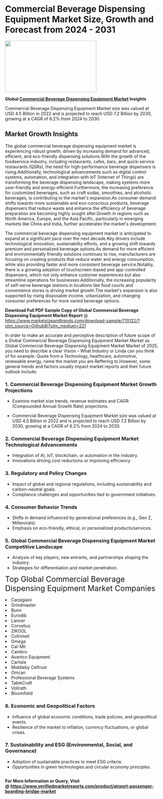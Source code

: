 <H1>Commercial Beverage Dispensing Equipment Market Size, Growth and Forecast from 2024 - 2031</H1><img class="aligncenter size-medium wp-image-584254" src="https://thirdeyenews.in/wp-content/uploads/2024/09/Global-Market-Research-300x168.jpeg" alt="" width="300" height="168" /><p><strong>Global&nbsp;<a href="https://www.marketsizeandtrends.com/download-sample/710122/?utm_source=Github8j?utm_medium=221">Commercial Beverage Dispensing Equipment Market</a> Insights</strong></p><p>Commercial Beverage Dispensing Equipment Market size was valued at USD 4.5 Billion in 2022 and is projected to reach USD 7.2 Billion by 2030, growing at a CAGR of 6.2% from 2024 to 2030.</p><p><h2>Market Growth Insights</h2> <p>The global commercial beverage dispensing equipment market is experiencing robust growth, driven by increasing demand for advanced, efficient, and eco-friendly dispensing solutions.With the growth of the foodservice industry, including restaurants, cafes, bars, and quick-service restaurants (QSRs), the need for high-performance beverage dispensers is rising.Additionally, technological advancements such as digital control systems, automation, and integration with IoT (Internet of Things) are transforming the beverage dispensing landscape, making systems more user-friendly and energy-efficient.Furthermore, the increasing preference for customized beverages, such as craft sodas, smoothies, and alcoholic beverages, is contributing to the market's expansion.As consumer demand shifts towards more sustainable and eco-conscious products, beverage dispensers that reduce waste and enhance the efficiency of beverage preparation are becoming highly sought after.Growth in regions such as North America, Europe, and the Asia Pacific, particularly in emerging markets like China and India, further accelerates the market's development. </p> <p>The commercial beverage dispensing equipment market is anticipated to expand at a significant pace over the next decade.Key drivers include technological innovation, sustainability efforts, and a growing shift towards premium and personalized beverage options.As demand for more efficient and environmentally friendly solutions continues to rise, manufacturers are focusing on creating products that reduce water and energy consumption, while also providing faster and more consistent beverage service.Notably, there is a growing adoption of touchscreen-based and app-controlled dispensers, which not only enhance customer experiences but also streamline operations for businesses.Additionally, the increasing popularity of self-serve beverage stations in locations like food courts and convenience stores is driving market growth.The market's expansion is also supported by rising disposable income, urbanization, and changing consumer preferences for more varied beverage options.</p><p><span class=""><strong>Download Full PDF Sample Copy of Global Commercial Beverage Dispensing Equipment Market Report</strong> @ <a href="https://www.marketsizeandtrends.com/download-sample/710122/?utm_source=Github8j?utm_medium=221" target="_blank">https://www.marketsizeandtrends.com/download-sample/710122/?utm_source=Github8j?utm_medium=221</a></span></p><p>In order to make an accurate and perceptive description of future scope of a Global&nbsp;Commercial Beverage Dispensing Equipment Market Market as Global&nbsp;Commercial Beverage Dispensing Equipment Market Market of 2025, you need to describe a clear Vision &ndash; What Industry or Linda can you think of for example: Quote from a Technology, healthcare, automotive, renewable energy, name the market you are Reffering to.However, some general trends and factors usually impact market reports and their future outlook include:</p><h3>1.&nbsp;<strong>Commercial Beverage Dispensing Equipment Market Growth Projections</strong></h3><ul><li>Examine market size trends, revenue estimates and CAGR (Compounded Annual Growth Rate) projections.</li><li><p>Commercial Beverage Dispensing Equipment Market size was valued at USD 4.5 Billion in 2022 and is projected to reach USD 7.2 Billion by 2030, growing at a CAGR of 6.2% from 2024 to 2030.</p></li></ul><h3>2.&nbsp;<strong>Commercial Beverage Dispensing Equipment Market Technological Advancements</strong></h3><ul><li>Integration of AI, IoT, blockchain, or automation in the industry.</li><li>Innovations driving cost reductions or improving efficiency.</li></ul><h3>3.&nbsp;<strong>Regulatory and Policy Changes</strong></h3><ul><li>Impact of global and regional regulations, including sustainability and carbon-neutral goals.</li><li>Compliance challenges and opportunities tied to government initiatives.</li></ul><h3>4.&nbsp;<strong>Consumer Behavior Trends</strong></h3><ul><li>Shifts in demand influenced by generational preferences (e.g., Gen Z, Millennials).</li><li>Emphasis on eco-friendly, ethical, or personalized products/services.</li></ul><h3>5.&nbsp;<strong>Global Commercial Beverage Dispensing Equipment Market Competitive Landscape</strong></h3><ul><li>Analysis of key players, new entrants, and partnerships shaping the industry.</li><li>Strategies for differentiation and market penetration.</li></ul><p data-pm-slice="1 1 []"><span style="color: inherit; font-family: inherit; font-size: 25px;">Top Global Commercial Beverage Dispensing Equipment Market Companies</span></p><div class="" data-test-id=""><p><li>Carpigiani</li><li> Grindmaster</li><li> Bunn</li><li> Eurodib</li><li> Lancer</li><li> Cornelius</li><li> ZIKOOL</li><li> Cofrimell</li><li> Omega</li><li> Cal-Mil</li><li> Cambro</li><li> Avantco Equipment</li><li> Carlisle</li><li> Middleby Celfrost</li><li> Omcan</li><li> Professional Beverage Systems</li><li> TableCraft</li><li> Vollrath</li><li> Bloomfield</li></p></div><h3>6.&nbsp;<strong>Economic and Geopolitical Factors</strong></h3><ul><li>Influence of global economic conditions, trade policies, and geopolitical events.</li><li>Resilience of the market to inflation, currency fluctuations, or global crises.</li></ul><h3>7.&nbsp;<strong>Sustainability and ESG (Environmental, Social, and Governance)</strong></h3><ul><li>Adoption of sustainable practices to meet ESG criteria.</li><li>Opportunities in green technologies and circular economy principles.</li></ul><h2><strong style="font-size: 14px;">For More Information or Query, Visit @&nbsp;</strong><a style="background-color: #ffffff; font-size: 14px;" href="https://www.marketsizeandtrends.com/report/commercial-beverage-dispensing-equipment-market/" target="_blank">https://www.verifiedmarketreports.com/product/airport-passenger-boarding-bridge-market</a></h2>